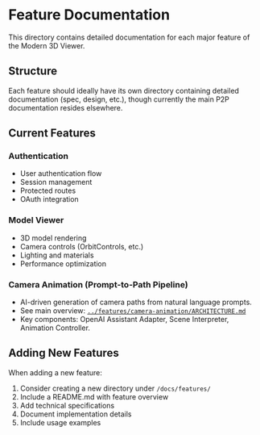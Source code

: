 # Feature Documentation

This directory contains detailed documentation for each major feature of the Modern 3D Viewer.

## Structure
Each feature should ideally have its own directory containing detailed documentation (spec, design, etc.), though currently the main P2P documentation resides elsewhere.

## Current Features

### Authentication
- User authentication flow
- Session management
- Protected routes
- OAuth integration

### Model Viewer
- 3D model rendering
- Camera controls (OrbitControls, etc.)
- Lighting and materials
- Performance optimization

### Camera Animation (Prompt-to-Path Pipeline)
- AI-driven generation of camera paths from natural language prompts.
- See main overview: [`../features/camera-animation/ARCHITECTURE.md`](../features/camera-animation/ARCHITECTURE.md)
- Key components: OpenAI Assistant Adapter, Scene Interpreter, Animation Controller.

## Adding New Features
When adding a new feature:
1. Consider creating a new directory under `/docs/features/`
2. Include a README.md with feature overview
3. Add technical specifications
4. Document implementation details
5. Include usage examples 